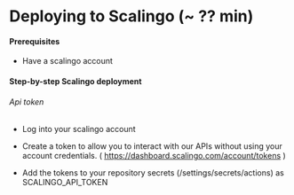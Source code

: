 # Deploying to Scalingo (~ ?? min)

#### Prerequisites
- Have a scalingo account

#### Step-by-step Scalingo deployment

###### Api token
- Log into your scalingo account 
- Create a token to allow you to interact with our APIs without using your account credentials.
  ( https://dashboard.scalingo.com/account/tokens )

- Add the tokens to your repository secrets (/settings/secrets/actions) as 
  SCALINGO_API_TOKEN

